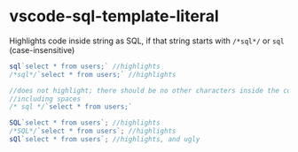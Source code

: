 # vscode-sql-template-literal

Highlights code inside string as SQL, if that string starts with ```/*sql*/``` or ```sql``` (case-insensitive)

```js
sql`select * from users;` //highlights
/*sql*/`select * from users;` //highlights

//does not highlight; there should be no other characters inside the comment,
//including spaces
/* sql */`select * from users;` 

SQL`select * from users`; //highlights
/*SQL*/`select * from users`; //highlights
sQl`select * from users`; //highlights, and ugly
```
